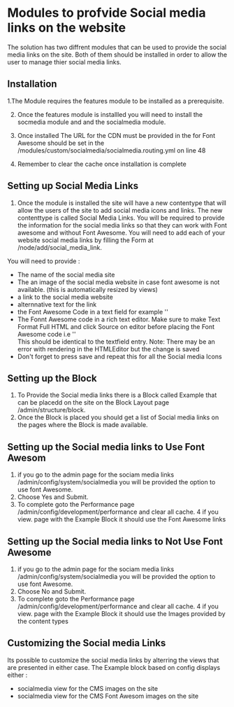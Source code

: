 # Modules to profvide Social media links on the website

The solution has two diffrent modules that can be used to provide the social media links on the site. Both of them should be installed  in order to allow the user to manage thier social media links.


## Installation

1.The Module requires the features module to be installed as a prerequisite. 

2. Once the features module is installled you will need to install the socmedia module and and the socialmedia module.

3. Once installed The URL for the CDN must be provided in the for Font Awesome should be set in the /modules/custom/socialmedia/socialmedia.routing.yml on line 48

4. Remember to clear the cache once installation is complete

## Setting up Social Media Links

1. Once the module is installed the site will have a new contentype that will allow the users of the site to add social media icons and links. The new contenttype is called Social Media Links. You will be required to provide the information for the social media links so that they can work with Font  awesome and without Font Awesome. You will need to add each of your website social media links by filling the Form at /node/add/social_media_link.

You will need to provide :
  - The name of the social media site
  - The an image of the social media website in case font awesome is not available. (this is automatically resized by views)
  - a link to the social media website
  - alternnative text for the link
  - the Font Awesome Code in a text field for example '<i class="fab fa-facebook-square"></i>'
  - The Fonnt Awesome code in a rich text editor. Make sure to make Text Format Full HTML and click Source on 
    editor before placing the Font Awesome code i.e '<i class="fab fa-facebook-square"></i>'   
    This should be identical to the textfield entry. Note: There may be an error with rendering in the HTMLEditor but the change is saved
  - Don't forget to press save and repeat this for all the Social media Icons
  
## Setting up the Block 

1. To Provide the Social media links there is a Block called Example that can be placedd on the site on the Block Layout page /admin/structure/block.
2. Once the Block is placed you should get a list of Social media links on the pages where the Block is made available.

## Setting up the Social media links to Use Font Awesom 

1. if you go to the admin page for the sociam media links /admin/config/system/socialmedia you will be provided the option to use font Awesome.
2. Choose Yes and Submit.
3. To complete goto the Performance page /admin/config/development/performance and clear all cache. 
4 if you view. page with the Example Block it should use the Font Awesome links

## Setting up the Social media links to Not Use Font Awesome

1. if you go to the admin page for the sociam media links /admin/config/system/socialmedia you will be provided the option to use font Awesome.
2. Choose No and Submit.
3. To complete goto the Performance page /admin/config/development/performance and clear all cache. 
4 if you view. page with the Example Block it should use the Images provided by the content types

## Customizing the Social media Links

Its possible to customize the social media links by alterring the views that are presented in either case. The Example block based on config displays either :

 - socialmedia view for the CMS images on the site
 - socialmedia view for the CMS Font Awesom images on the site
 
 
